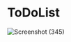 # ToDoList
![Screenshot (345)](https://github.com/Jasmine784/oibsip_task3/assets/169377026/a46579b5-e9d9-4289-8ea6-a382c8ea5637)
